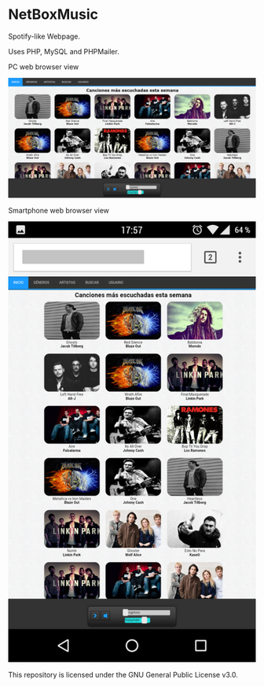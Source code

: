 # NetBoxMusic

Spotify-like Webpage.

Uses PHP, MySQL and PHPMailer.


PC web browser view

![Image](PC_sample.png)


Smartphone web browser view

![Image](Smartphone_sample.png)



This repository is licensed under the GNU General Public License v3.0.
